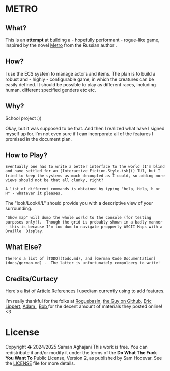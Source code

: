# METRO


## What?


This is an **attempt** at building a - hopefully performant - rogue-like game, inspired by the novel [Metro](https://en.wikipedia.org/wiki/Metro_2033_(novel)) from the Russian author []().

## How?

I use the ECS system to manage actors and items.  The plan is to build a robust and - highly - configurable game, in which the creatures can be easily defined.  It should be possible to play as different races, including human, different specified genders etc etc.

## Why?

School project :))

Okay, but it was supposed to be that.  And then I realized what have I signed myself up for.  I'm not even sure if I can incorporate all of the features I promised in the document plan.

## How to Play?

    Eventually one has to write a better interface to the world (I'm blind and have settled for an [Interactive Fiction-Style-ish]() TUI, but I tried to keep the systems as much decoupled as I could, so adding more views should not be that all clunky, right?

    A list of different commands is obtained by typing "help, Help, h or H" - whatever it pleases.

  The "look/Look/l/L" should provide you with a descriptive view of your surrounding.

    "Show map" will dump the whole world to the console (for testing purposes only!).  Though the grid is probably shown in a badly manner - this is because I'm too dum to navigate propperly ASCII-Maps with a Braille  Display.


## What Else?

    There's a list of [TODO](todo.md), and [German Code Documentation](docs/german.md) .  The latter is unfortunately compolcery to write!

## Credits/Curtacy

Here's a list of [Article References](  ) I used/am currently using to add features.  

I'm really thankful for the folks at [Roguebasin](   ), [the Guy on Github](   ), [Eric Lippert](   ), [Adam  ](   ), [Bob    ](     )
for the decent amount of materials they posted online! <3


# License

Copyright � 2024/2025 Saman Aghajani
This work is free. You can redistribute it and/or modify it under the
terms of the **Do What The Fuck You Want To** Public License, Version 2,
as published by Sam Hocevar. See the [LICENSE](LICENSE) file for more details.